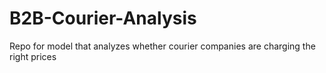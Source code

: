 # B2B-Courier-Analysis
Repo for model that analyzes whether courier companies are charging the right prices

